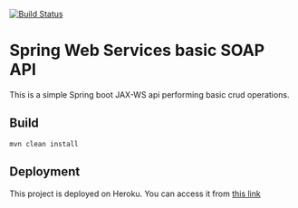 [![Build Status](https://travis-ci.com/carlosndiaye/isisoap-api.svg?branch=master)](https://travis-ci.com/carlosndiaye/isisoap-api)
# Spring Web Services basic SOAP API

This is a simple Spring boot JAX-WS api performing basic crud operations.

## Build

````
mvn clean install
````

## Deployment

This project is deployed on Heroku. You can access it from [this link](https://isisoap.herokuapp.com/)
